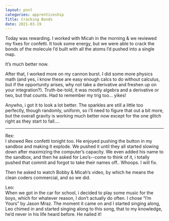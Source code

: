 ```yaml
---
layout: post 
categories: apprenticeship
Title: Cracking Bonds
date: 2021-03-19
---
```


Today was rewarding.  I worked with Micah in the morning & we reviewed my fixes for confetti.  It took some energy, but we were able to crack the bonds of the molecule I’d built with all the atoms I’d pushed into a single map.  

It’s much better now. 

After that, I worked more on my cannon burst.  I did some more physics math (and yes, i know these are easy enough calcs to do without calculus, but if the opportunity arises, why not take a derivative and freshen up on your integration?).  Truth-be-told, it was mostly algebra and a derivative or two, but that counts. Had to remember my trig too…  yikes!   

Anywho, i got it to look a lot better.  The sparkles are still a little too perfectly, though randomly, uniform, so i’ll need to figure that out a bit more, but the overall gravity is working much better now except for the one glitch right as they start to fall…. 

***

Rex:  
I showed Rex confetti tonight too.  He enjoyed pushing the button in my sandbox and making it explode.  We pushed it until they all started slowing down after maximizing the computer’s capacity.  We even added his name to the sandbox, and then he asked for Leo’s--come to think of it, i totally pushed that commit and forgot to take their names off..  Whoops.  I will fix.

Then he asked to watch Bobby & Micah’s video, by which he means the clean coders commercial, and so we did.  


Leo:  
When we got in the car for school, i decided to play some music for the boys, which for whatever reason, I don’t actually do often.  I chose “I’m Yours” by Jason Mraz.  The moment it came on and I started singing along, Leo chimed in and started singing along to this song, that to my knowledge, he’d never in his life heard before.  He nailed it!
